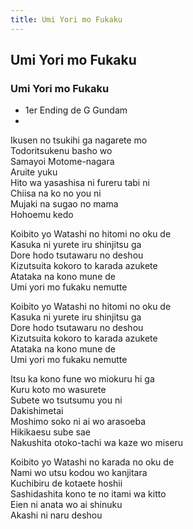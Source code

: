 ```yaml
---
title: Umi Yori mo Fukaku
---
```


Umi Yori mo Fukaku
------------------

### Umi Yori mo Fukaku


* 1er Ending de G Gundam
* 


Ikusen no tsukihi ga nagarete mo   
Todoritsukenu basho wo   
Samayoi Motome-nagara   
Aruite yuku   
Hito wa yasashisa ni fureru tabi ni   
Chiisa na ko no you ni   
Mujaki na sugao no mama   
Hohoemu kedo   
  
Koibito yo Watashi no hitomi no oku de   
Kasuka ni yurete iru shinjitsu ga   
Dore hodo tsutawaru no deshou   
Kizutsuita kokoro to karada azukete   
Atataka na kono mune de   
Umi yori mo fukaku nemutte   
  
Koibito yo Watashi no hitomi no oku de   
Kasuka ni yurete iru shinjitsu ga   
Dore hodo tsutawaru no deshou   
Kizutsuita kokoro to karada azukete   
Atataka na kono mune de   
Umi yori mo fukaku nemutte   
  
Itsu ka kono fune wo miokuru hi ga   
Kuru koto mo wasurete   
Subete wo tsutsumu you ni   
Dakishimetai   
Moshimo soko ni ai wo arasoeba   
Hikikaesu sube sae   
Nakushita otoko-tachi wa kaze wo miseru   
  
Koibito yo Watashi no karada no oku de   
Nami wo utsu kodou wo kanjitara   
Kuchibiru de kotaete hoshii   
Sashidashita kono te no itami wa kitto   
Eien ni anata wo ai shinuku   
Akashi ni naru deshou

